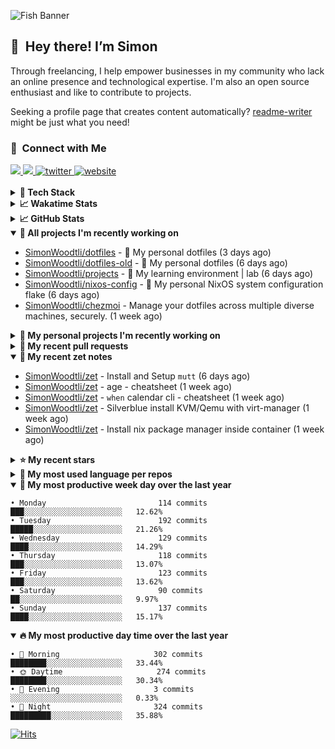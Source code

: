 ![Fish Banner](assets/fish.webp)

## 👋 &nbsp;Hey there! I’m Simon

Through freelancing, I help empower businesses in my community who lack
an online presence and technological expertise. I'm also an open source
enthusiast and like to contribute to projects.

Seeking a profile page that creates content automatically?
[readme-writer] might be just what you need!

### 🤝 &nbsp;Connect with Me

<div align="left">
<a href="https://linkedin.com/in/simonwoodtli" target="_blank">
<img src="https://img.shields.io/badge/linkedin-1E77B5?style=for-the-badge&logo=linkedin&logoColor=white alt=linkedin" />
</a>
<a href="https://github.com/simonwoodtli" target="_blank">
<img src="https://img.shields.io/badge/github-24292E?style=for-the-badge&logo=github&logoColor=white alt=github" />
</a>
<a href="https://twitter.com/simonwoodtlidev" target="_blank">
<img src="https://img.shields.io/badge/twitter-26a7de?style=for-the-badge&logo=twitter&logoColor=white" alt="twitter"/>
</a>
<a href="https://simonwoodtli.com" target="_blank">
<img src="https://img.shields.io/badge/website-E2925F?style=for-the-badge&logo=google-chrome&logoColor=white" alt="website"/>
</a>
</div>
<br/>


<details>
  <summary><b>🧰 Tech Stack</b></summary>
  <div align="center">

  ![JavaScript](https://img.shields.io/badge/-JavaScript-333333?style=flat&logo=javascript)&nbsp;
  ![HTML](https://img.shields.io/badge/-HTML-333333?style=flat&logo=HTML5)&nbsp;
  ![CSS](https://img.shields.io/badge/-CSS-333333?style=flat&logo=CSS3&logoColor=1572B6)&nbsp;
  ![Shell](https://img.shields.io/badge/-Bash-333333?style=flat&logo=shell)&nbsp;
  ![Python](https://img.shields.io/badge/-Python-333333?style=flat&logo=python)&nbsp;
  ![Go](https://img.shields.io/badge/-Go-333333?style=flat&logo=go)&nbsp;
  ![PostgreSQL](https://img.shields.io/badge/-PostgreSQL-333333?style=flat&logo=postgresql)&nbsp;
  ![MongoDB](https://img.shields.io/badge/-MongoDB-333333?style=flat&logo=mongodb)
  ![Node.js](https://img.shields.io/badge/-Node.js-333333?style=flat&logo=node.js)&nbsp;
  ![Bootstrap](https://img.shields.io/badge/-Bootstrap-333333?style=flat&logo=bootstrap&logoColor=563D7C)&nbsp;
  ![Git](https://img.shields.io/badge/-Git-333333?style=flat&logo=git)&nbsp;
  ![GitHub Actions](https://img.shields.io/badge/-GitHub%20Actions-333333?style=flat&logo=github)&nbsp;
  ![Docker](https://img.shields.io/badge/-Docker-333333?style=flat&logo=docker)&nbsp;
  ![Markdown](https://img.shields.io/badge/-Markdown-333333?style=flat&logo=markdown)&nbsp;
  ![Vim](https://img.shields.io/badge/-Vim-333333?style=flat&logo=vim)&nbsp;
  ![Linux](https://img.shields.io/badge/-Linux-333333?style=flat&logo=linux)&nbsp;
  </div>
</details>

<details>
  <summary><b>📈 Wakatime Stats</b></summary>
  <p align="center"><a href="https://wakatime.com/@SimonWoodtli">
  <img align="center" width="400" height="300" src="https://wakatime.com/share/@SimonWoodtli/7761bcef-e104-47d9-912a-dfd6bf08868b.svg" />
  </a>
  <a href="https://wakatime.com/@SimonWoodtli">
  <img align="center" width="400" height="300" src="https://wakatime.com/share/@SimonWoodtli/341953df-6a40-47b7-8220-ace4eabe0a17.svg" />
  </a></p>

  <h4><b>💬 I've been working with the following languages over the last 7 days</b></h4>

```
• sh                             4 hrs 28 mins                  ███████░░░░░░░░░░░░░░░░░░   29.21%
• Markdown                       3 hrs 11 mins                  █████░░░░░░░░░░░░░░░░░░░░   20.8%
• Cheetah                        2 hrs 27 mins                  ████░░░░░░░░░░░░░░░░░░░░░   16.03%
• Bash                           1 hr 32 mins                   ███░░░░░░░░░░░░░░░░░░░░░░   10.09%
• YAML                           58 mins                        ██░░░░░░░░░░░░░░░░░░░░░░░   6.31%
• Other                          22 mins                        █░░░░░░░░░░░░░░░░░░░░░░░░   2.5%
• gitconfig                      20 mins                        █░░░░░░░░░░░░░░░░░░░░░░░░   2.26%
• conf                           20 mins                        █░░░░░░░░░░░░░░░░░░░░░░░░   2.24%
• JSON                           15 mins                        ░░░░░░░░░░░░░░░░░░░░░░░░░   1.66%
• tmux                           13 mins                        ░░░░░░░░░░░░░░░░░░░░░░░░░   1.45%
• Nix                            12 mins                        ░░░░░░░░░░░░░░░░░░░░░░░░░   1.37%
• neomuttrc                      11 mins                        ░░░░░░░░░░░░░░░░░░░░░░░░░   1.27%
• dosini                         8 mins                         ░░░░░░░░░░░░░░░░░░░░░░░░░   0.96%
• INI                            6 mins                         ░░░░░░░░░░░░░░░░░░░░░░░░░   0.71%
• gitignore                      5 mins                         ░░░░░░░░░░░░░░░░░░░░░░░░░   0.65%
• Vim Script                     5 mins                         ░░░░░░░░░░░░░░░░░░░░░░░░░   0.55%
• Python                         4 mins                         ░░░░░░░░░░░░░░░░░░░░░░░░░   0.53%
• sshconfig                      4 mins                         ░░░░░░░░░░░░░░░░░░░░░░░░░   0.51%
• log                            2 mins                         ░░░░░░░░░░░░░░░░░░░░░░░░░   0.32%
• JavaScript                     2 mins                         ░░░░░░░░░░░░░░░░░░░░░░░░░   0.22%
• CSS                            1 min                          ░░░░░░░░░░░░░░░░░░░░░░░░░   0.18%
• mailcap                        1 min                          ░░░░░░░░░░░░░░░░░░░░░░░░░   0.12%
• Text                           0 secs                         ░░░░░░░░░░░░░░░░░░░░░░░░░   0.07%
```

  <h4>👷 I've been working on the following projects over the last 7 days</h4>

```
• dotfiles                       7 hrs 43 mins                  █████████████░░░░░░░░░░░░   50.33%
• Unknown Project                2 hrs 11 mins                  ████░░░░░░░░░░░░░░░░░░░░░   14.32%
• Private                        2 hrs                          ███░░░░░░░░░░░░░░░░░░░░░░   13.09%
• zet                            1 hr 30 mins                   ██░░░░░░░░░░░░░░░░░░░░░░░   9.81%
• projects                       47 mins                        █░░░░░░░░░░░░░░░░░░░░░░░░   5.17%
• dotfiles-old                   43 mins                        █░░░░░░░░░░░░░░░░░░░░░░░░   4.68%
• nixos-config                   15 mins                        ░░░░░░░░░░░░░░░░░░░░░░░░░   1.66%
• foo                            7 mins                         ░░░░░░░░░░░░░░░░░░░░░░░░░   0.78%
• readme-writer                  1 min                          ░░░░░░░░░░░░░░░░░░░░░░░░░   0.15%
```

  <h4><b>🛠️ I've been working with the following editors over the last 7 days</b></h4>

```
• Vim                            15 hrs 20 mins                 █████████████████████████   100%
```

  <h4><b>💻 I've been working with the following operating systems over the last 7 days</b></h4>

```
• Linux                          15 hrs 20 mins                 █████████████████████████   100%
```

</details>

<details>
  <summary><b>📈 GitHub Stats</b></summary>
  <div align="center"><a href="https://github.com/anuraghazra/github-readme-stats"><img
  src="https://github-readme-stats.vercel.app/api?username=simonwoodtli&show_icons=true&locale=en&theme=gruvbox"
  align="center" width="40%" height="20%"/></a>
  <a href="https://github-readme-streak-stats.herokuapp.com/"><img src="https://github-readme-streak-stats.herokuapp.com/?user=simonwoodtli&theme=gruvbox"
  align="center" width="40%" height="20%"/></a>
  </div>
</details>

<details open="">
  <summary><b>👷 All projects I'm recently working on</b></summary>

* [SimonWoodtli/dotfiles](https://github.com/SimonWoodtli/dotfiles) - 🏡 My personal dotfiles (3 days ago)
* [SimonWoodtli/dotfiles-old](https://github.com/SimonWoodtli/dotfiles-old) - 🏡 My personal dotfiles (6 days ago)
* [SimonWoodtli/projects](https://github.com/SimonWoodtli/projects) - 🌳 My learning environment | lab (6 days ago)
* [SimonWoodtli/nixos-config](https://github.com/SimonWoodtli/nixos-config) - 🏡 My personal NixOS system configuration flake (6 days ago)
* [SimonWoodtli/chezmoi](https://github.com/SimonWoodtli/chezmoi) - Manage your dotfiles across multiple diverse machines, securely. (1 week ago)

</details>
<details>
  <summary><b>🌱 My personal projects I'm recently working on</b></summary>

* [SimonWoodtli/dotfiles](https://github.com/SimonWoodtli/dotfiles) - 🏡 My personal dotfiles (3 days ago)
* [SimonWoodtli/dotfiles-old](https://github.com/SimonWoodtli/dotfiles-old) - 🏡 My personal dotfiles (6 days ago)
* [SimonWoodtli/projects](https://github.com/SimonWoodtli/projects) - 🌳 My learning environment | lab (6 days ago)
* [SimonWoodtli/nixos-config](https://github.com/SimonWoodtli/nixos-config) - 🏡 My personal NixOS system configuration flake (6 days ago)
* [SimonWoodtli/chezmoi](https://github.com/SimonWoodtli/chezmoi) - Manage your dotfiles across multiple diverse machines, securely. (1 week ago)

</details>
<details>
  <summary><b>🔨 My recent pull requests</b></summary>

* [feat: add wireguard-generate-keys script](https://github.com/SimonWoodtli/dotfiles-old/pull/14) on [SimonWoodtli/dotfiles-old](https://github.com/SimonWoodtli/dotfiles-old) (6 months ago)
* [feat: add video-to-gif script](https://github.com/SimonWoodtli/dotfiles-old/pull/13) on [SimonWoodtli/dotfiles-old](https://github.com/SimonWoodtli/dotfiles-old) (6 months ago)
* [feat: add spoof-mac-linux script](https://github.com/SimonWoodtli/dotfiles-old/pull/12) on [SimonWoodtli/dotfiles-old](https://github.com/SimonWoodtli/dotfiles-old) (6 months ago)
* [feat: add sp-tmux script](https://github.com/SimonWoodtli/dotfiles-old/pull/11) on [SimonWoodtli/dotfiles-old](https://github.com/SimonWoodtli/dotfiles-old) (6 months ago)
* [feat: add sp script](https://github.com/SimonWoodtli/dotfiles-old/pull/10) on [SimonWoodtli/dotfiles-old](https://github.com/SimonWoodtli/dotfiles-old) (6 months ago)

</details>
<details open="">
  <summary><b>📝 My recent zet notes</b></summary>

* [SimonWoodtli/zet](https://github.com/SimonWoodtli/zet/tree/922c07ce713a428d56ac4af1b8c8572533e26066/20230317140539) - Install and Setup `mutt` (6 days ago)
* [SimonWoodtli/zet](https://github.com/SimonWoodtli/zet/tree/322a3fb47e64015a1a697c6d21b3cdecf50d3f05/20230315195114) - age - cheatsheet (1 week ago)
* [SimonWoodtli/zet](https://github.com/SimonWoodtli/zet/tree/0ec4f91235d41f624f80b323fff7cd40397c597f/20230315153248) - `when` calendar cli - cheatsheet (1 week ago)
* [SimonWoodtli/zet](https://github.com/SimonWoodtli/zet/tree/010b4685fc8ab4d656f91decb0e76e5f01ff6cfb/20230309195404) - Silverblue install KVM/Qemu with virt-manager (1 week ago)
* [SimonWoodtli/zet](https://github.com/SimonWoodtli/zet/tree/838e837b1d7741f388c1928cbcd8d8a635fd3a17/20230309230811) - Install nix package manager inside container (1 week ago)

</details>
<details>
  <summary><b>⭐ My recent stars</b></summary>

* [mozilla/sops](https://github.com/mozilla/sops) - Simple and flexible tool for managing secrets (5 days ago)
* [casey/just](https://github.com/casey/just) - 🤖 Just a command runner (1 week ago)
* [ublue-os/main](https://github.com/ublue-os/main) - An OCI base image of Fedora with batteries included (1 week ago)
* [ublue-os/boxkit](https://github.com/ublue-os/boxkit) - A blingier starting image for Toolbx and Distrobox. (1 week ago)
* [twpayne/chezmoi](https://github.com/twpayne/chezmoi) - Manage your dotfiles across multiple diverse machines, securely. (1 week ago)

</details>
<details>
  <summary><b>💬 My most used language per repos</b></summary>

```
• Shell                          7 repos                        █████████████░░░░░░░░░░░░   53.85%
• JavaScript                     1 repo                         ██░░░░░░░░░░░░░░░░░░░░░░░   7.69%
• CSS                            3 repos                        ██████░░░░░░░░░░░░░░░░░░░   23.08%
• Nix                            1 repo                         ██░░░░░░░░░░░░░░░░░░░░░░░   7.69%
• HTML                           1 repo                         ██░░░░░░░░░░░░░░░░░░░░░░░   7.69%
```

</details>
<details open="">
  <summary><b>📆 My most productive week day over the last year</b></summary>

```
• Monday                         114 commits                    ███░░░░░░░░░░░░░░░░░░░░░░   12.62%
• Tuesday                        192 commits                    █████░░░░░░░░░░░░░░░░░░░░   21.26%
• Wednesday                      129 commits                    ████░░░░░░░░░░░░░░░░░░░░░   14.29%
• Thursday                       118 commits                    ███░░░░░░░░░░░░░░░░░░░░░░   13.07%
• Friday                         123 commits                    ███░░░░░░░░░░░░░░░░░░░░░░   13.62%
• Saturday                       90 commits                     ██░░░░░░░░░░░░░░░░░░░░░░░   9.97%
• Sunday                         137 commits                    ████░░░░░░░░░░░░░░░░░░░░░   15.17%
```

</details>
<details open="">
  <summary><b>🔥 My most productive day time over the last year</b></summary>

```
• 🌅 Morning                     302 commits                    ████████░░░░░░░░░░░░░░░░░   33.44%
• 🌞 Daytime                     274 commits                    ████████░░░░░░░░░░░░░░░░░   30.34%
• 🌇 Evening                     3 commits                      ░░░░░░░░░░░░░░░░░░░░░░░░░   0.33%
• 🌃 Night                       324 commits                    █████████░░░░░░░░░░░░░░░░   35.88%
```

</details>

[![Hits](https://hits.seeyoufarm.com/api/count/incr/badge.svg?url=https%3A%2F%2Fgithub.com%2Fsimonwoodtli&count_bg=%23689D6A&title_bg=%23282828&icon=&icon_color=%23E7E7E7&title=views+%28today+%2F+total%29&edge_flat=false)](https://hits.seeyoufarm.com)

[readme-writer]: <https://github.com/SimonWoodtli/readme-writer>
